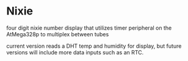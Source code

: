 # Nixie
four digit nixie number display that utilizes timer peripheral on the AtMega328p to multiplex between tubes

current version reads a DHT temp and humidity for display, but future versions will include more data inputs such as an RTC.

